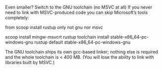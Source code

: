 Even smaller? Switch to the GNU toolchain (no MSVC at all)
If you never need to link with MSVC-produced code you can skip
Microsoft’s tools completely:

from scoop install rustup only not gnu nor msvc

scoop install mingw-msvcrt
rustup toolchain install stable-x86_64-pc-windows-gnu
rustup default stable-x86_64-pc-windows-gnu

The GNU toolchain ships its own gcc-based linker; nothing else is
required and the whole toolchain is < 400 MB.
(You will lose the ability to link with libraries built by MSVC.)